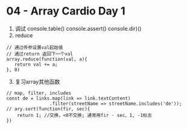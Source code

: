 # 04 - Array Cardio Day 1
1. 调试
console.table()
console.assert()
console.dir)()
2. reduce
```
// 通过传参设置val起始值
// 通过return 返回下一个val
array.reduce(function(val, a){
   return val += a;
}, 0)
```
3. 复习array其他函数
```
// map, filter, includes
const de = links.map(link => link.textContent)
                .filter(streetName => streetName.includes('de'));
// ary.sort(function(fir, sec){
    return 1; //交换，<0不交换; 通常用fir - sec、1, -1标志
})
```